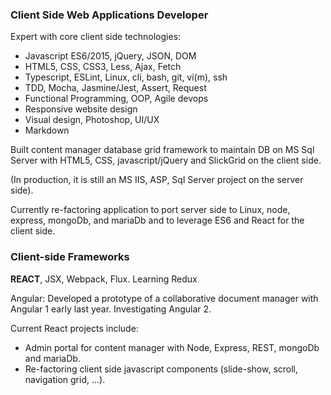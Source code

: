 ### Client Side Web Applications Developer

Expert with core client side technologies:

- Javascript ES6/2015, jQuery, JSON, DOM
- HTML5, CSS, CSS3, Less, Ajax, Fetch
- Typescript, ESLint, Linux, cli, bash, git, vi(m), ssh
- TDD, Mocha, Jasmine/Jest, Assert, Request
- Functional Programming, OOP, Agile devops
- Responsive website design
- Visual design, Photoshop, UI/UX
- Markdown

Built content manager database grid framework to maintain DB on MS Sql Server with HTML5, CSS, javascript/jQuery and SlickGrid on the client side.

(In production, it is still an MS IIS, ASP, Sql Server project on the server side).

Currently re-factoring application to port server side to Linux, node, express, mongoDb, and mariaDb and to leverage ES6 and React for the client side.

### Client-side Frameworks

**REACT**, JSX, Webpack, Flux. Learning Redux

Angular: Developed a prototype of a collaborative document manager with Angular 1 early last year.  Investigating Angular 2.

Current React projects include:

- Admin portal for content manager with Node, Express, REST, mongoDb and mariaDb.
- Re-factoring client side javascript components (slide-show, scroll, navigation grid, ...).
